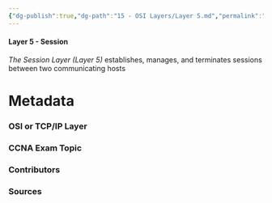 ```yaml
---
{"dg-publish":true,"dg-path":"15 - OSI Layers/Layer 5.md","permalink":"/15-osi-layers/layer-5/"}
---
```


#### Layer 5 - Session
*The Session Layer (Layer 5)* establishes, manages, and terminates sessions between two communicating hosts


# Metadata
### OSI or TCP/IP Layer

### CCNA Exam Topic

### Contributors

### Sources
